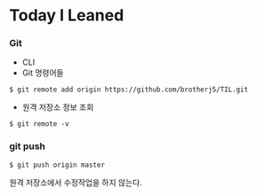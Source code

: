 # Today I Leaned

### Git

- CLI
- Git 명령어들


```
$ git remote add origin https://github.com/brotherj5/TIL.git
```

- 원격 저장소 정보 조회

```
$ git remote -v
```


### git push

```
$ git push origin master
```
원격 저장소에서 수정작업을 하지 않는다.